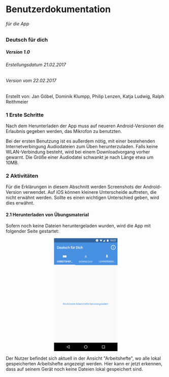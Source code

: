 # Benutzerdokumentation
###### für die App
### Deutsch für dich
##### Version 1.0
###### Erstellungsdatum 21.02.2017
###### Version vom 22.02.2017

Erstellt von: Jan Göbel, Dominik Klumpp, Philip Lenzen, Katja Ludwig, Ralph Reithmeier

### 1 Erste Schritte

Nach dem Herunterladen der App muss auf neueren Android-Versionen die Erlaubnis gegeben werden, das Mikrofon zu benutzten.

Bei der ersten Benutzung ist es außerdem nötig, mit einer bestehenden Internetverbingung Audiodateien zum Üben herunterzuladen. Falls keine WLAN-Verbindung besteht, wird bei einem Downloadvorgang vorher gewarnt. Die Größe einer Audiodatei schwankt je nach Länge etwa um 10MB.

### 2 Aktivitäten

Für die Erklärungen in diesem Abschnitt werden Screenshots der Android-Version verwendet. Auf iOS können kleinere Unterscheide auftreten, die nicht erwähnt werden. Sollte es einen wichtigen Unterschied geben, wird dies erwähnt.

#### 2.1 Herunterladen von Übungsmaterial

Sofern noch keine Dateien heruntergeladen wurden, wird die App mit folgender Seite gestartet:

<img src="ScreenshotsApp/KeineArbeitshefte.png" style="width: 200px; display: block; margin: auto;"/>

Der Nutzer befindet sich aktuell in der Ansicht "Arbeitshefte", wo alle lokal gespeicherten Arbeitshefte angezeigt werden. Hier kann er jetzt erkennen, dass auf seinem Gerät noch keine Dateien lokal gespeichert sind. 
